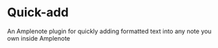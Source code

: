 # Quick-add
An Amplenote plugin for quickly adding formatted text into any note you own inside Amplenote
